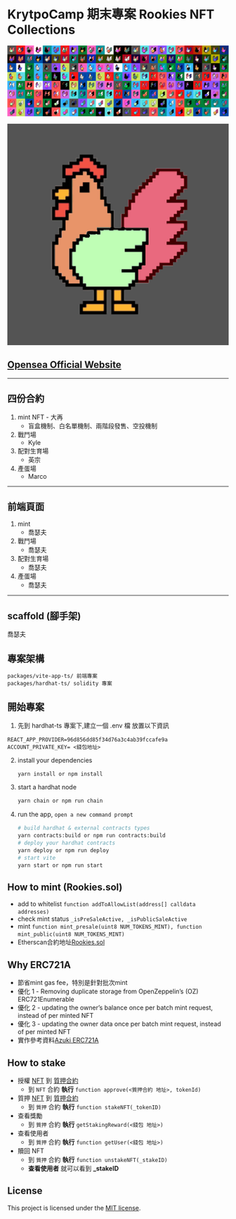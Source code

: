 # KrytpoCamp 期末專案 Rookies NFT Collections

![](preview.png)

![](preview.gif) 
## [Opensea Official Website](https://testnets.opensea.io/collection/roky)
---

## 四份合約

1. mint NFT - 大再
    - 盲盒機制、白名單機制、兩階段發售、空投機制
1. 戰鬥場
    - Kyle
1. 配對生育場
    - 英宗
1. 產蛋場
    - Marco

---

## 前端頁面

1. mint
    - 喬瑟夫
1. 戰鬥場
    - 喬瑟夫
1. 配對生育場
    - 喬瑟夫
1. 產蛋場
    - 喬瑟夫

---

## scaffold (腳手架)

喬瑟夫

## 專案架構

```bash
packages/vite-app-ts/ 前端專案
packages/hardhat-ts/ solidity 專案
```

## 開始專案

1. 先到 hardhat-ts 專案下,建立一個 .env 檔
   放置以下資訊

```env
REACT_APP_PROVIDER=96d856dd85f34d76a3c4ab39fccafe9a
ACCOUNT_PRIVATE_KEY= <錢包地址>
```

2. install your dependencies

    ```bash
    yarn install or npm install
    ```

3. start a hardhat node

    ```bash
    yarn chain or npm run chain
    ```

4. run the app, `open a new command prompt`

    ```bash
    # build hardhat & external contracts types
    yarn contracts:build or npm run contracts:build
    # deploy your hardhat contracts
    yarn deploy or npm run deploy
    # start vite
    yarn start or npm run start
    ```
    
 ## How to mint (Rookies.sol)
 * add to whitelist ```function addToAllowList(address[] calldata addresses)```
 * check mint status ```_isPreSaleActive, _isPublicSaleActive```
 * mint ```function mint_presale(uint8 NUM_TOKENS_MINT), function mint_public(uint8 NUM_TOKENS_MINT)```
 * Etherscan合約地址[Rookies.sol](https://rinkeby.etherscan.io/address/0x01d5b5044c5c6a97e071c5753fb7b6d40949cc06#code)

 ## Why ERC721A
 * 節省mint gas fee，特別是針對批次mint
 * 優化 1 - Removing duplicate storage from OpenZeppelin’s (OZ) ERC721Enumerable
 * 優化 2 - updating the owner’s balance once per batch mint request, instead of per minted NFT 
 * 優化 3 - updating the owner data once per batch mint request, instead of per minted NFT
 * 實作參考資料[Azuki ERC721A](https://www.azuki.com/erc721a?fbclid=IwAR0bYh7Ehls9hilQxVLl6h4AbqQNWng0N2o6UdOCpi4BRjm9609bGTKafqY)

## How to stake
* 授權 [NFT](https://rinkeby.etherscan.io/address/0x01d5b5044c5c6a97e071c5753fb7b6d40949cc06#code) 到 [質押合約](https://rinkeby.etherscan.io/address/0xFFfc5bf19730036E42703d408D2a747de1a830e3#code)
  * 到 ```NFT``` 合約 **執行** ```function approve(<質押合約 地址>, tokenId)```
* 質押 [NFT](https://rinkeby.etherscan.io/address/0x01d5b5044c5c6a97e071c5753fb7b6d40949cc06#code) 到 [質押合約](https://rinkeby.etherscan.io/address/0xFFfc5bf19730036E42703d408D2a747de1a830e3#code)
  * 到 ```質押``` 合約 **執行** ```function stakeNFT(_tokenID)```
* 查看獎勵 
  * 到 ```質押``` 合約 **執行** ```getStakingReward(<錢包 地址>)```
* 查看使用者
  * 到 ```質押``` 合約 **執行** ```function getUser(<錢包 地址>)```
* 贖回 NFT 
  * 到 ```質押``` 合約 **執行** ```function unstakeNFT(_stakeID)```
  * **查看使用者** 就可以看到 **_stakeID**


## License

This project is licensed under the [MIT license](LICENSE).

